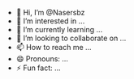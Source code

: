 - 👋 Hi, I’m @Nasersbz
- 👀 I’m interested in ...
- 🌱 I’m currently learning ...
- 💞️ I’m looking to collaborate on ...
- 📫 How to reach me ...
- 😄 Pronouns: ...
- ⚡ Fun fact: ...

<!---
Nasersbz/Nasersbz is a ✨ special ✨ repository because its `README.md` (this file) appears on your GitHub profile.
You can click the Preview link to take a look at your changes.
--->

